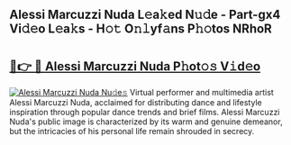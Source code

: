 ## Alessi Marcuzzi Nuda L𝚎a𝚔ed N𝚞𝚍e - Part-gx4 Vi𝚍𝚎o L𝚎a𝚔s - H𝚘𝚝 O𝚗𝚕yf𝚊ns P𝚑𝚘tos NRhoR

# <h2><a href="http://kfaqus.oniu.top/?m=Alessi+Marcuzzi+Nuda">🔗👉 🔴 Alessi Marcuzzi Nuda P𝚑ot𝚘𝚜 V𝚒d𝚎o</a></h2>

[![Alessi Marcuzzi Nuda Nu𝚍e𝚜](https://i.imgur.com/0qMVB7G.gif)](http://kfaqus.oniu.top/?m=Alessi+Marcuzzi+Nuda)
Virtual performer and multimedia artist Alessi Marcuzzi Nuda, acclaimed for distributing dance and lifestyle inspiration through popular dance trends and brief films. Alessi Marcuzzi Nuda's public image is characterized by its warm and genuine demeanor, but the intricacies of his personal life remain shrouded in secrecy.  
